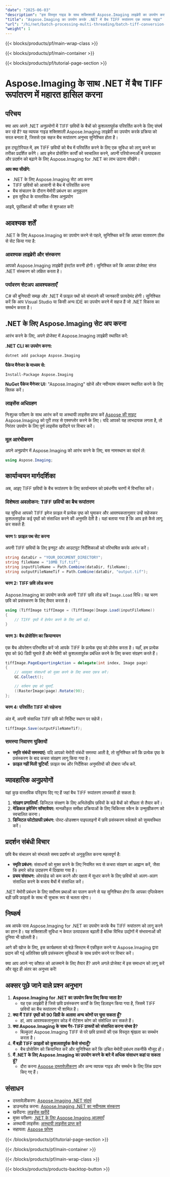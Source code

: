 ```yaml
---
"date": "2025-06-03"
"description": "इस विस्तृत गाइड के साथ शक्तिशाली Aspose.Imaging लाइब्रेरी का उपयोग करके TIFF छवियों को कुशलतापूर्वक बैच कन्वर्ट करने का तरीका जानें। अपने .NET अनुप्रयोगों को अभी बेहतर बनाएँ!"
"title": "Aspose.Imaging का उपयोग करके .NET में बैच TIFF रूपांतरण एक व्यापक गाइड"
"url": "/hi/net/batch-processing-multi-threading/batch-tiff-conversion-net-aspose-imaging/"
"weight": 1
---
```


{{< blocks/products/pf/main-wrap-class >}}

{{< blocks/products/pf/main-container >}}

{{< blocks/products/pf/tutorial-page-section >}}
# Aspose.Imaging के साथ .NET में बैच TIFF रूपांतरण में महारत हासिल करना

## परिचय

क्या आप अपने .NET अनुप्रयोगों में TIFF छवियों के बैचों को कुशलतापूर्वक परिवर्तित करने के लिए संघर्ष कर रहे हैं? यह व्यापक गाइड शक्तिशाली Aspose.Imaging लाइब्रेरी का उपयोग करके प्रक्रिया को सरल बनाता है, जिससे एक सहज बैच रूपांतरण अनुभव सुनिश्चित होता है।

इस ट्यूटोरियल में, हम TIFF छवियों को बैच में परिवर्तित करने के लिए एक सुविधा को लागू करने का तरीका प्रदर्शित करेंगे। आप इमेज प्रोसेसिंग कार्यों को स्वचालित करने, अपनी परियोजनाओं में उत्पादकता और प्रदर्शन को बढ़ाने के लिए Aspose.Imaging for .NET का लाभ उठाना सीखेंगे।

**आप क्या सीखेंगे:**
- .NET के लिए Aspose.Imaging सेट अप करना
- TIFF छवियों को आसानी से बैच में परिवर्तित करना
- बैच संचालन के दौरान मेमोरी प्रबंधन का अनुकूलन
- इस सुविधा के वास्तविक-विश्व अनुप्रयोग

आइये, पूर्वापेक्षाओं की समीक्षा से शुरुआत करें!

## आवश्यक शर्तें

.NET के लिए Aspose.Imaging का उपयोग करने से पहले, सुनिश्चित करें कि आपका वातावरण ठीक से सेट किया गया है:

### आवश्यक लाइब्रेरी और संस्करण

आपको Aspose.Imaging लाइब्रेरी इंस्टॉल करनी होगी। सुनिश्चित करें कि आपका प्रोजेक्ट संगत .NET संस्करण को लक्षित करता है।

### पर्यावरण सेटअप आवश्यकताएँ

C# की बुनियादी समझ और .NET में फ़ाइल पथों को संभालने की जानकारी फ़ायदेमंद होगी। सुनिश्चित करें कि आप Visual Studio या किसी अन्य IDE का उपयोग करने में सहज हैं जो .NET विकास का समर्थन करता है।

## .NET के लिए Aspose.Imaging सेट अप करना

आरंभ करने के लिए, अपने प्रोजेक्ट में Aspose.Imaging लाइब्रेरी स्थापित करें:

**.NET CLI का उपयोग करना:**
```shell
dotnet add package Aspose.Imaging
```

**पैकेज मैनेजर के माध्यम से:**
```shell
Install-Package Aspose.Imaging
```

**NuGet पैकेज मैनेजर UI:** "Aspose.Imaging" खोजें और नवीनतम संस्करण स्थापित करने के लिए क्लिक करें।

### लाइसेंस अधिग्रहण
निःशुल्क परीक्षण के साथ आरंभ करें या अस्थायी लाइसेंस प्राप्त करें [Aspose की साइट](https://purchase.aspose.com/temporary-license/) Aspose.Imaging को पूरी तरह से एक्सप्लोर करने के लिए। यदि आपको यह लाभदायक लगता है, तो निरंतर उपयोग के लिए पूर्ण लाइसेंस खरीदने पर विचार करें।

### मूल आरंभीकरण
अपने अनुप्रयोग में Aspose.Imaging को आरंभ करने के लिए, बस नामस्थान का संदर्भ लें:
```csharp
using Aspose.Imaging;
```

## कार्यान्वयन मार्गदर्शिका
अब, आइए TIFF छवियों के बैच रूपांतरण के लिए कार्यान्वयन को प्रबंधनीय चरणों में विभाजित करें।

### विशेषता अवलोकन: TIFF छवियों का बैच रूपांतरण
यह सुविधा आपको TIFF इमेज फ़ाइल में प्रत्येक पृष्ठ को घुमाकर और आवश्यकतानुसार उन्हें सहेजकर कुशलतापूर्वक कई पृष्ठों को संसाधित करने की अनुमति देती है। यहां बताया गया है कि आप इसे कैसे लागू कर सकते हैं:

#### चरण 1: फ़ाइल पथ सेट करना
अपनी TIFF छवियों के लिए इनपुट और आउटपुट निर्देशिकाओं को परिभाषित करके आरंभ करें।
```csharp
string dataDir = "YOUR_DOCUMENT_DIRECTORY";
string fileName = "10MB_Tif.tif";
string inputFileName = Path.Combine(dataDir, fileName);
string outputFileNameTif = Path.Combine(dataDir, "output.tif");
```

#### चरण 2: TIFF छवि लोड करना
Aspose.Imaging का उपयोग करके अपनी TIFF छवि लोड करें `Image.Load` विधि। यह चरण छवि को प्रसंस्करण के लिए तैयार करता है।
```csharp
using (TiffImage tiffImage = (TiffImage)Image.Load(inputFileName))
{
    // TIFF पृष्ठों में हेरफेर करने के लिए आगे बढ़ें।
}
```

#### चरण 3: बैच प्रोसेसिंग का क्रियान्वयन
एक बैच ऑपरेशन परिभाषित करें जो आपके TIFF के प्रत्येक पृष्ठ को प्रोसेस करता है। यहाँ, हम प्रत्येक पृष्ठ को 90 डिग्री घुमाते हैं और मेमोरी को कुशलतापूर्वक प्रबंधित करने के लिए कचरा संग्रहण करते हैं।
```csharp
tiffImage.PageExportingAction = delegate(int index, Image page)
{
    // अप्रयुक्त संसाधनों को मुक्त करने के लिए कचरा एकत्र करें।
    GC.Collect();

    // वर्तमान पृष्ठ को घुमाएँ.
    ((RasterImage)page).Rotate(90);
};
```

#### चरण 4: परिवर्तित TIFF को सहेजना
अंत में, अपनी संसाधित TIFF छवि को निर्दिष्ट स्थान पर सहेजें।
```csharp
tiffImage.Save(outputFileNameTif);
```

### समस्या निवारण युक्तियों
- **स्मृति संबंधी समस्याएं:** यदि आपको मेमोरी संबंधी समस्या आती है, तो सुनिश्चित करें कि प्रत्येक पृष्ठ के प्रसंस्करण के बाद कचरा संग्रहण लागू किया गया है।
- **फ़ाइल नहीं मिली त्रुटियाँ:** फ़ाइल पथ और निर्देशिका अनुमतियों की दोबारा जाँच करें.

## व्यावहारिक अनुप्रयोगों
यहां कुछ वास्तविक परिदृश्य दिए गए हैं जहां बैच TIFF रूपांतरण लाभकारी हो सकता है:
1. **संग्रहण प्रणालियाँ:** डिजिटल संरक्षण के लिए अभिलेखीय छवियों के बड़े बैचों को शीघ्रता से तैयार करें।
2. **मेडिकल इमेजिंग सॉफ्टवेयर:** मानकीकृत समीक्षा प्रक्रियाओं के लिए चिकित्सा स्कैन के उन्मुखीकरण को स्वचालित करना।
3. **डिजिटल फोटोग्राफी प्रबंधन:** पोस्ट-प्रोडक्शन पाइपलाइनों में छवि प्रसंस्करण वर्कफ़्लो को सुव्यवस्थित करें।

## प्रदर्शन संबंधी विचार
छवि बैच संचालन को संभालते समय प्रदर्शन को अनुकूलित करना महत्वपूर्ण है:
- **स्मृति प्रबंधन:** संसाधनों को मुक्त करने के लिए नियमित रूप से कचरा संग्रहण का आह्वान करें, जैसा कि हमारे कोड उदाहरण में दिखाया गया है।
- **प्रचय संसाधन:** ओवरहेड को कम करने और दक्षता में सुधार करने के लिए छवियों को अलग-अलग संसाधित करने के बजाय बैचों में संसाधित करें।

.NET मेमोरी प्रबंधन के लिए सर्वोत्तम प्रथाओं का पालन करने से यह सुनिश्चित होगा कि आपका एप्लिकेशन बड़ी छवि फ़ाइलों के साथ भी सुचारू रूप से चलता रहेगा।

## निष्कर्ष
अब आपके पास Aspose.Imaging for .NET का उपयोग करके बैच TIFF रूपांतरण को लागू करने का ज्ञान है। यह शक्तिशाली सुविधा न केवल उत्पादकता बढ़ाती है बल्कि विभिन्न उद्योगों में संभावनाओं की दुनिया भी खोलती है।

आगे की खोज के लिए, इस कार्यक्षमता को बड़े सिस्टम में एकीकृत करने या Aspose.Imaging द्वारा प्रदान की गई अतिरिक्त छवि प्रसंस्करण सुविधाओं के साथ प्रयोग करने पर विचार करें।

क्या आप अपने नए कौशल को आजमाने के लिए तैयार हैं? अपने अगले प्रोजेक्ट में इस समाधान को लागू करें और खुद ही अंतर का अनुभव करें!

## अक्सर पूछे जाने वाले प्रश्न अनुभाग
1. **Aspose.Imaging for .NET का उपयोग किस लिए किया जाता है?**
   - यह एक लाइब्रेरी है जिसे छवि प्रसंस्करण कार्यों के लिए डिज़ाइन किया गया है, जिसमें TIFF छवियों का बैच रूपांतरण भी शामिल है।
2. **क्या मैं TIFF पृष्ठों को 90 डिग्री के अलावा अन्य कोणों पर घुमा सकता हूँ?**
   - हां, आप आवश्यकतानुसार कोड में रोटेशन कोण को संशोधित कर सकते हैं।
3. **क्या Aspose.Imaging के साथ गैर-TIFF प्रारूपों को संसाधित करना संभव है?**
   - बिल्कुल! Aspose.Imaging TIFF से परे छवि प्रारूपों की एक विस्तृत श्रृंखला का समर्थन करता है।
4. **मैं बड़ी TIFF फ़ाइलों को कुशलतापूर्वक कैसे संभालूँ?**
   - बैच प्रोसेसिंग को क्रियान्वित करें और सुनिश्चित करें कि उचित मेमोरी प्रबंधन तकनीकें मौजूद हों।
5. **मैं .NET के लिए Aspose.Imaging का उपयोग करने के बारे में अधिक संसाधन कहां पा सकता हूं?**
   - दौरा करना [Aspose दस्तावेज़ीकरण](https://reference.aspose.com/imaging/net/) और अन्य व्यापक गाइड और समर्थन के लिए लिंक प्रदान किए गए हैं।

## संसाधन
- दस्तावेज़ीकरण: [Aspose.Imaging .NET संदर्भ](https://reference.aspose.com/imaging/net/)
- डाउनलोड करना: [Aspose.Imaging .NET का नवीनतम संस्करण](https://releases.aspose.com/imaging/net/)
- खरीदना: [लाइसेंस खरीदें](https://purchase.aspose.com/buy)
- मुफ्त परीक्षण: [.NET के लिए Aspose.Imaging आज़माएँ](https://releases.aspose.com/imaging/net/)
- अस्थायी लाइसेंस: [अस्थायी लाइसेंस प्राप्त करें](https://purchase.aspose.com/temporary-license/)
- सहायता: [Aspose फ़ोरम](https://forum.aspose.com/c/imaging/10)

{{< /blocks/products/pf/tutorial-page-section >}}

{{< /blocks/products/pf/main-container >}}

{{< /blocks/products/pf/main-wrap-class >}}

{{< blocks/products/products-backtop-button >}}